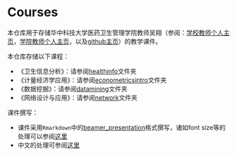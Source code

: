 # Courses

本仓库用于存储华中科技大学医药卫生管理学院教师吴翔（参阅：[学校教师个人主页](http://faculty.hust.edu.cn/WuXiang/zh_CN/index.htm)，[学院教师个人主页](http://mms.tjmu.edu.cn/info/1018/3122.htm)，以及[github主页](https://github.com/wuhsiang/)）的教学课件。

本仓库存储以下课程：

- 《卫生信息分析》：请参阅[healthinfo](https://github.com/wuhsiang/Courses/tree/master/healthinfo)文件夹
- 《计量经济学应用》：请参阅[econometricsintro](https://github.com/wuhsiang/Courses/tree/master/econometricsintro)文件夹
- 《数据挖掘》：请参阅[datamining](https://github.com/wuhsiang/Courses/tree/master/datamining)文件夹
- 《网络设计与应用》：请参阅[network](https://github.com/wuhsiang/Courses/tree/master/network)文件夹

课件撰写：

- 课件采用`Rmarkdown`中的[beamer_presentation](https://rmarkdown.rstudio.com/beamer_presentation_format)格式撰写，诸如font size等的处理可以参阅[这里]( https://github.com/rstudio/rmarkdown/issues/878 )
- 中文的处理可参阅[这里](https://yufree.cn/en/2016/09/19/beamer-in-chinese/)
